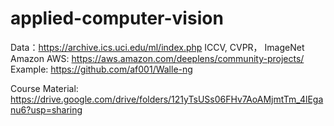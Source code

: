 # applied-computer-vision
Data：https://archive.ics.uci.edu/ml/index.php	ICCV, CVPR， ImageNet
Amazon AWS: https://aws.amazon.com/deeplens/community-projects/
Example: https://github.com/af001/Walle-ng

Course Material: https://drive.google.com/drive/folders/121yTsUSs06FHv7AoAMjmtTm_4lEganu6?usp=sharing
